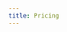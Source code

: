 ```yaml
---
title: Pricing
---
```


<ExternalRedirect href="https://docs.starswap.xyz/protocol/V2/concepts/advanced-topics/pricing" />
